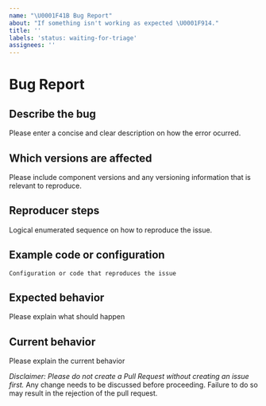 ```yaml
---
name: "\U0001F41B Bug Report"
about: "If something isn't working as expected \U0001F914."
title: ''
labels: 'status: waiting-for-triage'
assignees: ''
---
```


# Bug Report

## Describe the bug

Please enter a concise and clear description on how the error ocurred.

## Which versions are affected

Please include component versions and any versioning information that is relevant
to reproduce.

## Reproducer steps

Logical enumerated sequence on how to reproduce the issue.

## Example code or configuration

```
Configuration or code that reproduces the issue
```

## Expected behavior

Please explain what should happen

## Current behavior

Please explain the current behavior

*Disclaimer: Please do not create a Pull Request without creating an issue first.*
Any change needs to be discussed before proceeding.
Failure to do so may result in the rejection of the pull request.